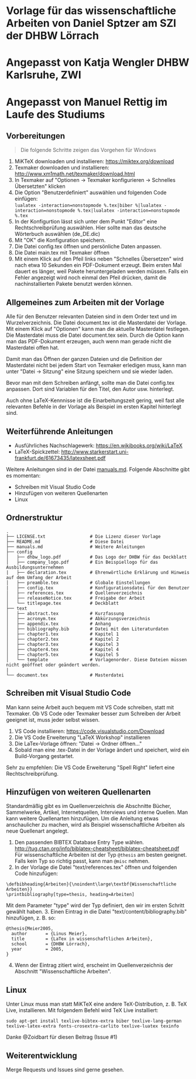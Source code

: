# Vorlage für das wissenschaftliche Arbeiten von Daniel Sptzer am SZI der DHBW Lörrach
# Angepasst von Katja  Wengler DHBW Karlsruhe, ZWI
# Angepasst von Manuel Rettig im Laufe des Studiums

## Vorbereitungen
> Die folgende Schritte zeigen das Vorgehen für Windows

1. MiKTeX downloaden und installieren: https://miktex.org/download
2. Texmaker downloaden und installieren: http://www.xm1math.net/texmaker/download.html
3. In Texmaker auf "Optionen -> Texmaker konfigurieren -> Schnelles Übersetzten" klicken
4. Die Option "Benutzerdefiniert" auswählen und folgenden Code einfügen: <br> ```lualatex -interaction=nonstopmode %.tex|biber %|lualatex -interaction=nonstopmode %.tex|lualatex -interaction=nonstopmode %.tex```
5. In der Konfigurtion lässt sich unter dem Punkt "Editor" eine Rechtschreibprüfung auswählen. Hier sollte man das deutsche Wörterbuch auswählen (de_DE.dic)
6. Mit "OK" die Konfiguration speichern.
7. Die Datei config.tex öffnen und persönliche Daten anpassen.
7. Die Datei main.tex mit Texmaker öffnen
8. Mit einem Klick auf den Pfeil links neben "Schnelles Übersetzen" wird nach etwa 10 Sekunden ein PDF-Dokument erzeugt. Beim ersten Mal dauert es länger, weil Pakete heruntergeladen werden müssen. Falls ein Fehler angezeigt wird noch einmal den Pfeil drücken, damit die nachinstallierten Pakete benutzt werden können.

## Allgemeines zum Arbeiten mit der Vorlage
Alle für den Benutzer relevanten Dateien sind in dem Order text und im Wurzelverzeichnis. 
Die Datei document.tex ist die Masterdatei der Vorlage. Mit einem Klick auf "Optionen" kann man die aktuelle Masterdatei festlegen. Die Masterdatei muss die Datei document.tex sein. Durch die Option kann man das PDF-Dokument erzeugen, auch wenn man gerade nicht die Masterdatei offen hat.

Damit man das Öffnen der ganzen Dateien und die Definition der Masterdatei nicht bei jedem Start von Texmaker erledigen muss, kann man unter "Datei -> Sitzung" eine Sitzung speichern und sie wieder laden.

Bevor man mit dem Schreiben anfängt, sollte man die Datei config.tex anpassen. Dort sind Variablen für den Titel, den Autor usw. hinterlegt.

Auch ohne LaTeX-Kennnisse ist die Einarbeitungszeit gering, weil fast alle relevanten Befehle in der Vorlage als Beispiel im ersten Kapitel hinterlegt sind.

## Weiterführende Anleitungen
- Ausführliches Nachschlagewerk: https://en.wikibooks.org/wiki/LaTeX
- LaTeX-Spickzettel: http://www.starkerstart.uni-frankfurt.de/61673435/latexsheet.pdf

Weitere Anleitungen sind in der Datei [manuals.md](https://gitlab.com/spitzerd/latex-vorlage-dhbw-loerrach-szi/blob/master/manuals.md).
Folgende Abschnitte gibt es momentan:
- Schreiben mit Visual Studio Code
- Hinzufügen von weiteren Quellenarten
- Linux

## Ordnerstruktur
```
.
├── LICENSE.txt                 # Die Lizenz dieser Vorlage
├── README.md                   # Diese Datei
├── manuals.md                  # Weitere Anleitungen
├── config
│   ├── dhbw_logo.pdf           # Das Logo der DHBW für das Deckblatt
│   ├── company_logo.pdf        # Ein Beispiellogo für das Ausbildungsunternehmen
|   ├── declaration.tex         # Ehrenwörtliche Erklärung und Hinweis auf dem Umfang der Arbeit
│   ├── preamble.tex            # Globale Einstellungen
|   ├── config.tex              # Konfigurationsdatei für den Benutzer
│   ├── references.tex          # Quellenverzeichnis
│   ├── releaseNotice.tex       # Freigabe der Arbeit
│   └── titlepage.tex           # Deckblatt
├── text                        
│   ├── abstract.tex            # Kurzfassung
│   ├── acronym.tex             # Abkürzungsverzeichnis
│   ├── appendix.tex            # Anhang
│   ├── bibliography.bib        # Datei mit den Literaturdaten
│   ├── chapter1.tex            # Kapitel 1
│   ├── chapter2.tex            # Kapitel 2
│   ├── chapter3.tex            # Kapitel 3
│   ├── chapter4.tex            # Kapitel 4
│   ├── chapter5.tex            # Kapitel 5          
│   └── template                # Vorlagenorder. Diese Dateien müssen nicht geöffnet oder geändert werden.
|
└── document.tex                # Masterdatei
```

## Schreiben mit Visual Studio Code
Man kann seine Arbeit auch bequem mit VS Code schreiben, statt mit Texmaker. Ob VS Code oder Texmaker besser zum Schreiben der Arbeit geeignet ist, muss jeder selbst wissen.

1. VS Code installieren: https://code.visualstudio.com/Download
2. Die VS Code Erweiterung "LaTeX Workshop" installieren
3. Die LaTex-Vorlage öffnen: "Datei -> Ordner öffnen..."
4. Sobald man eine .tex-Datei in der Vorlage ändert und speichert, wird ein Build-Vorgang gestartet.

Sehr zu empfehlen: Die VS Code Erweiterung "Spell Right" liefert eine Rechtschreibprüfung.

## Hinzufügen von weiteren Quellenarten
Standardmäßig gibt es im Quellenverzeichnis die Abschnitte Bücher, Sammelwerke, Artikel, Internetquellen, Interviews und interne Quellen. Man kann weitere Quellenarten hinzufügen.
Um die Anleitung etwas anschaulicher zu machen, wird als Beispiel wissenschaftliche Arbeiten als neue Quellenart angelegt.

1. Den passenden BIBTEX Database Entry Type wählen. <br> http://tug.ctan.org/info/biblatex-cheatsheet/biblatex-cheatsheet.pdf<br>
Für wissenschaftliche Arbeiten ist der Typ ```@thesis``` am besten geeignet. Falls kein Typ so richtig passt, kann man ```@misc``` nehmen.
2. In der Vorlage die Datei "text/references.tex" öffnen und folgenden Code hinzufügen:
```
\defbibheading{Arbeiten}{\noindent\large\textbf{Wissenschaftliche Arbeiten}} 
\printbibliography[type=thesis, heading=Arbeiten]
```
Mit dem Parameter "type" wird der Typ definiert, den wir im ersten Schritt gewählt haben.
3. Einen Eintrag in die Datei "text/content/bibliography.bib" hinzufügen, z. B. so:
```
@thesis{Meier2005,
  author       = {Linus Meier}, 
  title        = {LaTex in wissenschaftlichen Arbeiten},
  school       = {DHBW Lörrach},
  year         = 2005,
} 
```
4. Wenn der Eintrag zitiert wird, erscheint im Quellenverzeichnis der Abschnitt "Wissenschaftliche Arbeiten".

## Linux
Unter Linux muss man statt MiKTeX eine andere TeX-Distribution, z. B. TeX Live, installieren. Mit folgendem Befehl wird TeX Live installiert:
```
sudo apt-get install texlive-bibtex-extra biber texlive-lang-german texlive-latex-extra fonts-crosextra-carlito texlive-luatex texinfo
```
Danke @Zoidbart für diesen Beitrag (Issue #1)

## Weiterentwicklung
Merge Requests und Issues sind gerne gesehen.
